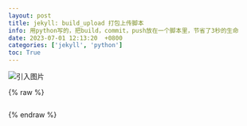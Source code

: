```yaml
---
layout: post
title: jekyll: build_upload 打包上传脚本
info: 用python写的，把build，commit，push放在一个脚本里，节省了3秒的生命
date: 2023-07-01 12:13:20  +0800
categories: ['jekyll', 'python']
toc: True
---
```



![引入图片]({{site.url}}/image/jekyll/2023-07-01-build_upload/image_1.png)

{% raw %}
```
```
{% endraw %}

